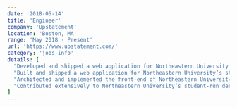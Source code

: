 ```yaml
---
date: '2018-05-14'
title: 'Engineer'
company: 'Upstatement'
location: 'Boston, MA'
range: 'May 2018 - Present'
url: 'https://www.upstatement.com/'
category: 'jobs-info'
details: [
  "Developed and shipped a web application for Northeastern University’s student-run design studio, Scout, using React.js",
  "Built and shipped a web application for Northeastern University’s student-run design studio, Scout, using React.js",
  "Architected and implemented the front-end of Northeastern University’s student-run design studio, Scout, using React.js",
  "Contributed extensively to Northeastern University’s student-run design studio, Scout, using React.js"
]
---
```


<!-- - Write modern, performant, maintainable code for a diverse array of client and internal projects
- Work with a variety of different languages, platforms, frameworks, and content management systems such as JavaScript, TypeScript, Gatsby, React, Craft, WordPress, Prismic, and Netlify
- Communicate with multi-disciplinary teams of engineers, designers, producers, and clients on a daily basis -->
